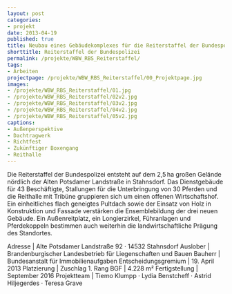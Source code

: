 ```yaml
---
layout: post
categories:
- projekt
date: 2013-04-19
published: true
title: Neubau eines Gebäudekomplexes für die Reiterstaffel der Bundespolizei
shorttitle: Reiterstaffel der Bundespolizei
permalink: /projekte/WBW_RBS_Reiterstaffel/
tags: 
- Arbeiten
projectpage: /projekte/WBW_RBS_Reiterstaffel/00_Projektpage.jpg
images:
- /projekte/WBW_RBS_Reiterstaffel/01.jpg
- /projekte/WBW_RBS_Reiterstaffel/02v2.jpg
- /projekte/WBW_RBS_Reiterstaffel/03v2.jpg
- /projekte/WBW_RBS_Reiterstaffel/04v2.jpg
- /projekte/WBW_RBS_Reiterstaffel/05v2.jpg
captions:
- Außenperspektive
- Dachtragwerk
- Richtfest
- Zukünftiger Boxengang
- Reithalle
---
```

Die Reiterstaffel der Bundespolizei entsteht auf dem 2,5 ha großen Gelände nördlich der Alten Potsdamer Landstraße in Stahnsdorf. Das Dienstgebäude für 43 Beschäftigte, Stallungen für die Unterbringung von 30 Pferden und die Reithalle mit Tribüne gruppieren sich um einen offenen Wirtschaftshof. Ein einheitliches flach geneigtes Pultdach sowie der Einsatz von Holz in Konstruktion und Fassade verstärken die Ensemblebildung der drei neuen Gebäude. Ein Außenreitplatz, ein Longierzirkel, Führanlagen und Pferdekoppeln bestimmen auch weiterhin die landwirtschaftliche Prägung des Standortes.

Adresse					|	Alte Potsdamer Landstraße 92 · 14532 Stahnsdorf
Auslober				|	Brandenburgischer Landesbetrieb für Liegenschaften und Bauen
Bauherr					|	Bundesanstalt für Immobilienaufgaben
Entscheidungsgremium	|	19. April 2013
Platzierung				|	Zuschlag 1. Rang
BGF						|	4.228 m²
Fertigstellung			|	September 2016
Projektteam				|	Tiemo Klumpp · Lydia Benstcheff · Astrid Hiljegerdes · Teresa Grave